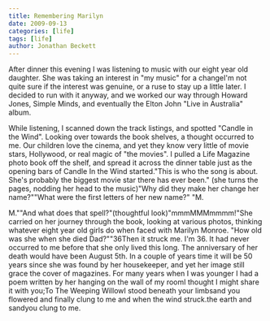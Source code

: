 ```yaml
---
title: Remembering Marilyn
date: 2009-09-13
categories: [life]
tags: [life]
author: Jonathan Beckett
---
```


After dinner this evening I was listening to music with our eight year old daughter. She was taking an interest in "my music" for a changeI'm not quite sure if the interest was genuine, or a ruse to stay up a little later. I decided to run with it anyway, and we worked our way through Howard Jones, Simple Minds, and eventually the Elton John "Live in Australia" album.

While listening, I scanned down the track listings, and spotted "Candle in the Wind". Looking over towards the book shelves, a thought occurred to me. Our children love the cinema, and yet they know very little of movie stars, Hollywood, or real magic of "the movies". I pulled a Life Magazine photo book off the shelf, and spread it across the dinner table just as the opening bars of Candle In the Wind started."This is who the song is about. She's probably the biggest movie star there has ever been." (she turns the pages, nodding her head to the music)"Why did they make her change her name?""What were the first letters of her new name?" "M.

M.""And what does that spell?"(thoughtful look)"mmmMMMmmmm!"She carried on her journey through the book, looking at various photos, thinking whatever eight year old girls do when faced with Marilyn Monroe. "How old was she when she died Dad?""36Then it struck me. I'm 36. It had never occurred to me before that she only lived this long. The anniversary of her death would have been August 5th. In a couple of years time it will be 50 years since she was found by her housekeeper, and yet her image still grace the cover of magazines. For many years when I was younger I had a poem written by her hanging on the wall of my roomI thought I might share it with you;To The Weeping WillowI stood beneath your limbsand you flowered and finally clung to me and when the wind struck.the earth and sandyou clung to me.